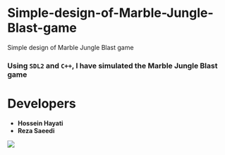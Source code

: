 # Simple-design-of-Marble-Jungle-Blast-game
Simple design of Marble Jungle Blast game

### Using `SDL2` and `C++`, I have simulated the Marble Jungle Blast game

# Developers
* **Hossein Hayati**
* **Reza Saeedi**

<img src="https">
